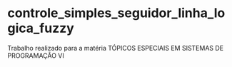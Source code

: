 # controle_simples_seguidor_linha_logica_fuzzy
Trabalho realizado para a matéria TÓPICOS ESPECIAIS EM SISTEMAS DE PROGRAMAÇÃO VI
